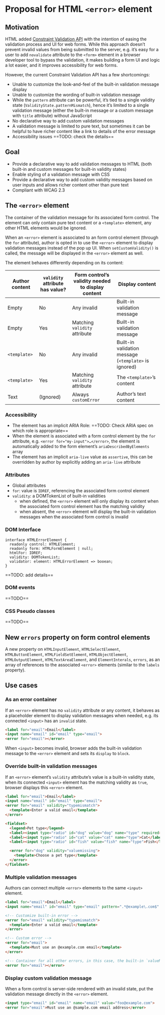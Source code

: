# Proposal for HTML `<error>` element

## Motivation

HTML added [Constraint Validation API](https://developer.mozilla.org/en-US/docs/Web/HTML/Constraint_validation) with the intention of easing the validation process and UI for web forms. While this approach doesn’t prevent invalid values from being submitted to the server, e.g. it’s easy for a user to add `novalidate` attribute to the `<form>` element in a browser developer tool to bypass the validation, it makes building a form UI and logic a lot easier, and it improves accessibility for web forms.

However, the current Constraint Validation API has a few shortcomings:

* Unable to customize the look-and-feel of the built-in validation message display
* Unable to customize the wording of built-in validation message
* While the `pattern` attribute can be powerful, it’s tied to a single validity state (`ValidityState.patternMismatch`), hence it’s limited to a single validation message (either the built-in message or a custom message with `title` attribute) without JavaScript
* No declarative way to add custom validation messages
* A validation message is limited to pure text, but sometimes it can be helpful to have richer content like a link to details of the error message
* Accessibility issues ==TODO: check the details==

## Goal

* Provide a declarative way to add validation messages to HTML (both built-in and custom messages for built-in validity states)
* Enable styling of a validation message with CSS
* Provide a declarative way to add custom validity messages based on user inputs and allows richer content other than pure text
* Compliant with WCAG 2.3

## The `<error>` element

The container of the validation message for its associated form control. The element can only contain pure text content or a `<template>` element, any other HTML elements would be ignored.

When an `<error>` element is associated to an form control element (through the `for` attribute), author is opted in to use the `<error>` element to display validation messages instead of the pop up UI. When `setCustomValidity()` is called, the message will be displayed in the `<error>` element as well.

The element behaves differently depending on its content:

| Author content | `validity` attribute has value? | Form control’s validity needed to display content | Display content |
|-|-|-|-|
| Empty | No | Any invalid  | Built-in validation message |
| Empty | Yes | Matching `validity` attribute | Built-in validation message |
| `<template>` | No | Any invalid  | Built-in validation message (`<template>` is ignored) |
| `<template>` | Yes | Matching `validity` attribute | The `<template>`’s content |
| Text | (Ignored) | Always `customError` | Author’s text content |

### Accessibility

* The element has an implicit ARIA Role: ==TODO: Check ARIA spec on which role is appropriate==
* When the element is associated with a form control element by the `for` attribute, e.g. `<error for="my-input">…</error>`, the element is automatically added to the form element’s `ariaDescribedByElements` array
* The element has an implicit `aria-live` value as `assertive`, this can be overridden by author by explicitly adding an `aria-live` attribute

### Attributes

* Global attributes
* `for`: value is `IDREF`, referencing the associated form control element
* `validity`: a DOMTokenList of built-in validities
	* when defined, the `<error>` element will only display its content when the associated form control element has the matching validity
	* when absent, the `<error>` element will display the built-in validation messages when the associated form control is invalid

### DOM Interface

```
interface HTMLErrorElement {
  readonly control: HTMLElement;
  readonly form: HTMLFormElement | null;
  htmlFor: IDREF;
  validity: DOMTokenList;
  validator: element: HTMLErrorElement => booean;
}
```

==TODO: add details==

### DOM events

==TODO==

### CSS Pseudo classes

==TODO==

## New `errors` property on form control elements

A new property on `HTMLInputElement`, `HTMLSelectElement`, `HTMLButtonElement`, `HTMLFieldSetElement`, `HTMLObjectElement`, `HTMLOutputElement`, `HTMLTextAreaElement`, and `ElementInterals`, `errors`, as an array of references to the associated `<error>` elements (similar to the `labels` property).

## Use cases

### As an error container

If an `<error>` element has no `validity` attribute or any content, it behaves as a placeholder element to display validation messages when needed, e.g. its connected `<input>` has an `invalid` state.

```html
<label for="email">Email</label>
<input name="email" id="email" type="email">
<error for="email"></error>
```

When `<input>` becomes invalid, browser adds the built-in validation message to the `<error>` element and sets its `display` to `block`.

### Override built-in validation messages

If an `<error>` element’s `validity` attribute’s value is a built-in validity state, when its connected `<input>` element has the matching validity as `true`, browser displays this `<error>` element.

```html
<label for="email">Email</label>
<input name="email" id="email" type="email">
<error for="email" validity="typemismatch">
  <template>Enter a valid email</template>
</error>
```

```html
<fieldset>
  <legend>Pet type</legend>
  <label><input type="radio" id="dog" value="dog" name="type" required>Dog</label>
  <label><input type="radio" id="cat" value="cat" name="type">Cat</label>
  <label><input type="radio" id="fish" value="fish" name="type">Fish</label>

  <error for="dog" validity="valuemissing">
    <template>Choose a pet type</template>
  </error>
</fieldset>
```

### Multiple validation messages

Authors can connect multiple `<error>` elements to the same `<input>` element.

```html
<label for="email">Email</label>
<input name="email" id="email" type="email" pattern=".*@example\.com$" required>

<!-- Customize built-in error -->
<error for="email" validity="typemismatch">
  <template>Enter a valid email</template>
</error>

<!-- Custom error -->
<error for="email">
  <template>Must use an @example.com email</template>
</error>

<!-- Container for all other errors, in this case, the built-in `valueMissing`'s validation message will be displayed here -->
<error for="email"></error>
```

### Display custom validation message

When a form control is server-side rendered with an invalid state, put the validation message directly in the `<error>` element.

```html
<input type="email" id="email" name="email" value="foo@example.com">
<error for="email">Must use an @sample.com email address</error>
```
